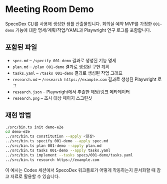 # Meeting Room Demo

SpecoDex CLI를 사용해 생성한 샘플 산출물입니다. 회의실 예약 MVP를 가정한 `001-demo` 기능에 대한 명세/계획/작업/YAML과 Playwright 연구 로그를 포함합니다.

## 포함된 파일
- `spec.md` – `/specify 001-demo` 결과로 생성된 기능 명세
- `plan.md` – `/plan 001-demo` 결과로 생성된 구현 계획
- `tasks.yaml` – `/tasks 001-demo` 결과로 생성된 작업 그래프
- `research.md` – `/research https://example.com` 결과로 생성된 Playwright 로그
- `research.json` – Playwright에서 추출한 헤딩/링크 메타데이터
- `research.png` – 조사 대상 페이지 스크린샷

## 재현 방법
```bash
./src/bin.ts init demo-e2e
cd demo-e2e
../src/bin.ts constitution --apply <헌장>
../src/bin.ts specify 001-demo --apply spec.md
../src/bin.ts plan 001-demo --apply plan.md
../src/bin.ts tasks 001-demo --apply tasks.yaml
../src/bin.ts implement --tasks specs/001-demo/tasks.yaml
../src/bin.ts research https://example.com
```

이 예시는 Codex 세션에서 SpecoDex 워크플로가 어떻게 작동하는지 문서화할 때 참고 자료로 활용할 수 있습니다.
